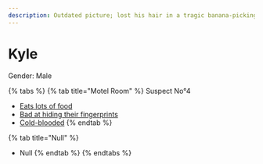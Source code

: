 ```yaml
---
description: Outdated picture; lost his hair in a tragic banana-picking accident.
---
```


# Kyle

Gender: Male

{% tabs %}
{% tab title="Motel Room" %}
Suspect No°4
- [Eats lots of food](/Clues/Eatslotsoffood.md)
- [Bad at hiding their fingerprints](/Clues/Badathidingtheirfingerprints.md)
- [Cold-blooded](/Clues/Cold-blooded.md)
{% endtab %}

{% tab title="Null" %}
- Null
{% endtab %}
{% endtabs %}